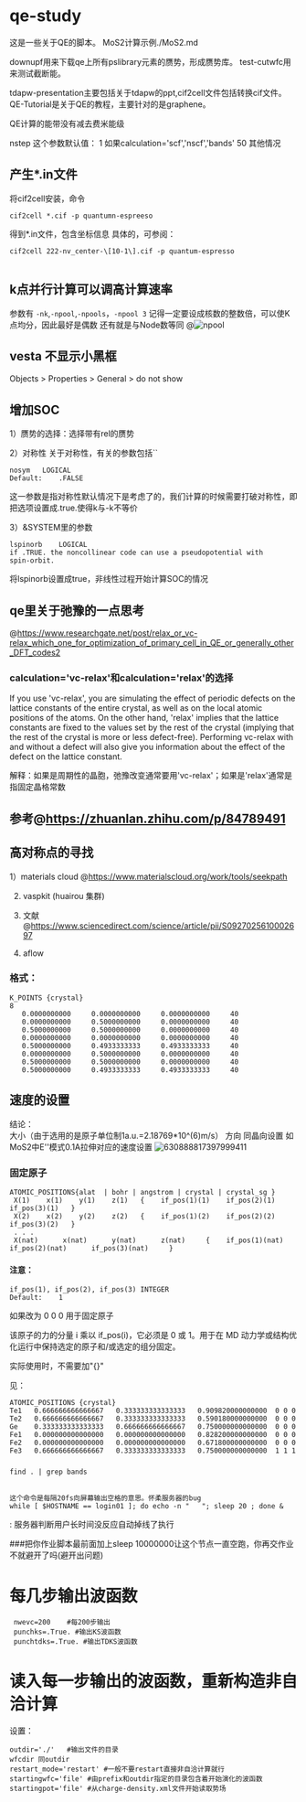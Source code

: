 # qe-study
这是一些关于QE的脚本。
MoS2计算示例./MoS2.md

downupf用来下载qe上所有pslibrary元素的赝势，形成赝势库。
test-cutwfc用来测试截断能。

tdapw-presentation主要包括关于tdapw的ppt,cif2cell文件包括转换cif文件。
QE-Tutorial是关于QE的教程，主要针对的是graphene。

QE计算的能带没有减去费米能级

nstep 这个参数默认值：
    1   如果calculation='scf','nscf','bands'
    50  其他情况
## 产生*.in文件
将cif2cell安装，命令
```
cif2cell *.cif -p quantumn-espreeso
```
得到*.in文件，包含坐标信息
具体的，可参阅：
```
cif2cell 222-nv_center-\[10-1\].cif -p quantum-espresso


```
## k点并行计算可以调高计算速率
参数有
`-nk`,`-npool`,`-npools`，`-npool 3`
记得一定要设成核数的整数倍，可以使K点均分，因此最好是偶数
还有就是与Node数等同
@![npool](https://user-images.githubusercontent.com/76439954/133178020-c8ac3591-4aa5-410d-8ea0-73bd4298da2a.jpg)


## vesta 不显示小黑框
Objects > Properties > General > do not show


## 增加SOC
1）赝势的选择：选择带有rel的赝势

2）对称性
关于对称性，有关的参数包括``
```
nosym	LOGICAL
Default:	.FALSE
```
这一参数是指对称性默认情况下是考虑了的，我们计算的时候需要打破对称性，即把选项设置成.true.使得k与-k不等价


3）&SYSTEM里的参数
```
lspinorb	LOGICAL
if .TRUE. the noncollinear code can use a pseudopotential with
spin-orbit.
```
将lspinorb设置成true，非线性过程开始计算SOC的情况

## qe里关于弛豫的一点思考
@https://www.researchgate.net/post/relax_or_vc-relax_which_one_for_optimization_of_primary_cell_in_QE_or_generally_other_DFT_codes2
### calculation='vc-relax'和calculation='relax'的选择
If you use 'vc-relax', you are simulating the effect of periodic defects on the lattice constants of the entire crystal, as well as on the local atomic positions of the atoms. On the other hand, 'relax' implies that the lattice constants are fixed to the values set by the rest of the crystal (implying that the rest of the crystal is more or less defect-free). Performing vc-relax with and without a defect will also give you information about the effect of the defect on the lattice constant.

解释：如果是周期性的晶胞，弛豫改变通常要用'vc-relax'；如果是'relax'通常是指固定晶格常数

## 参考@https://zhuanlan.zhihu.com/p/84789491


## 高对称点的寻找
1）materials cloud @https://www.materialscloud.org/work/tools/seekpath


2) vaspkit (huairou 集群)


3) 文献 @https://www.sciencedirect.com/science/article/pii/S0927025610002697


4) aflow

### 格式：
```
K_POINTS {crystal}
8
   0.0000000000     0.0000000000     0.0000000000     40
   0.0000000000     0.5000000000     0.0000000000     40
   0.5000000000     0.5000000000     0.0000000000     40
   0.0000000000     0.0000000000     0.0000000000     40
   0.5000000000     0.4933333333     0.4933333333     40
   0.0000000000     0.5000000000     0.0000000000     40
   0.5000000000     0.5000000000     0.0000000000     40
   0.5000000000     0.4933333333     0.4933333333     40
```

## 速度的设置
结论：  
大小（由于选用的是原子单位制1a.u.=2.18769*10^(6)m/s）
方向 同晶向设置
如MoS2中E''模式0.1A拉伸对应的速度设置
![630888817397999411](https://user-images.githubusercontent.com/76439954/115485387-30ec2880-a287-11eb-8569-16a4b5edc044.jpg)


### 固定原子
```
ATOMIC_POSITIONS{alat  | bohr | angstrom | crystal | crystal_sg }
 X(1) 	 x(1) 	 y(1) 	 z(1) 	{	 if_pos(1)(1) 	 if_pos(2)(1) 	 if_pos(3)(1) 	}
 X(2) 	 x(2) 	 y(2) 	 z(2) 	{	 if_pos(1)(2) 	 if_pos(2)(2) 	 if_pos(3)(2) 	}
 . . .
 X(nat) 	 x(nat) 	 y(nat) 	 z(nat) 	{	 if_pos(1)(nat) 	 if_pos(2)(nat) 	 if_pos(3)(nat) 	}
 ```
#### 注意：
```
if_pos(1), if_pos(2), if_pos(3)	INTEGER
Default:	1
```
如果改为 0 0 0 用于固定原子


该原子的力的分量 i 乘以 if_pos(i)，它必须是 0 或 1。用于在 MD 动力学或结构优化运行中保持选定的原子和/或选定的组分固定。

实际使用时，不需要加"{}"

见：
```
ATOMIC_POSITIONS {crystal}
Te1   0.666666666666667   0.333333333333333   0.909820000000000  0 0 0
Te2   0.666666666666667   0.333333333333333   0.590180000000000  0 0 0
Ge    0.333333333333333   0.666666666666667   0.750000000000000  0 0 0
Fe1   0.000000000000000   0.000000000000000   0.828200000000000  0 0 0
Fe2   0.000000000000000   0.000000000000000   0.671800000000000  0 0 0
Fe3   0.666666666666667   0.333333333333333   0.750000000000000  1 1 1
```
### 
```
find . | grep bands
```
##
```
这个命令是每隔20fs向屏幕输出空格的意思。怀柔服务器的bug
while [ $HOSTNAME == login01 ]; do echo -n "   "; sleep 20 ; done &
```
:
服务器判断用户长时间没反应自动掉线了执行

###把你作业脚本最前面加上sleep 10000000让这个节点一直空跑，你再交作业不就避开了吗(避开出问题)

# 每几步输出波函数
```
 nwevc=200    #每200步输出
 punchks=.True. #输出KS波函数
 punchtdks=.True. #输出TDKS波函数
```
# 读入每一步输出的波函数，重新构造非自洽计算
设置：
```
outdir='./'   #输出文件的目录
wfcdir 同outdir
restart_mode='restart' #一般不要restart直接非自洽计算就行
startingwfc='file' #由prefix和outdir指定的目录包含着开始演化的波函数
startingpot='file' #从charge-density.xml文件开始读取势场
```
